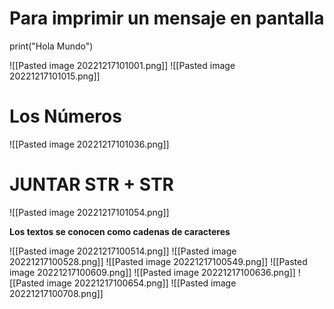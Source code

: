 # Para imprimir un mensaje en pantalla

print("Hola Mundo")

![[Pasted image 20221217101001.png]]
![[Pasted image 20221217101015.png]]

# Los Números

![[Pasted image 20221217101036.png]]

# JUNTAR STR + STR

![[Pasted image 20221217101054.png]]

**Los textos se conocen como cadenas de caracteres**

![[Pasted image 20221217100514.png]]
![[Pasted image 20221217100528.png]]
![[Pasted image 20221217100549.png]]
![[Pasted image 20221217100609.png]]
![[Pasted image 20221217100636.png]]
![[Pasted image 20221217100654.png]]
![[Pasted image 20221217100708.png]]
